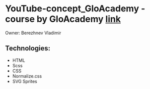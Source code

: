 # YouTube-concept_GloAcademy - course by GloAcademy [link](https://glo-academy.org "GloAcademy.org")

Owner: Berezhnev Vladimir

## Technologies:

- HTML
- Scss
- CSS
- Normalize.css
- SVG Sprites
